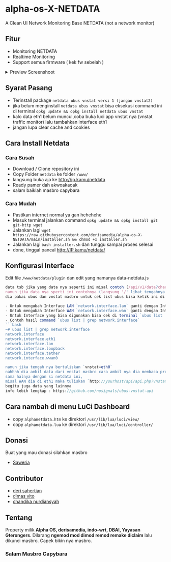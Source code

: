 
# alpha-os-X-NETDATA 
A Clean UI Network Monitoring Base NETDATA (not a network monitor)
## Fitur

- Monitoring NETDATA
- Realtime Monitoring 
- Support semua firmware ( kek fw sebelah )


<details><summary>Preview Screenshoot</summary>
<p>
  
![image](https://raw.githubusercontent.com/derisamedia/alpha-os-X-NETDATA/main/preview.png)
  
![image](https://raw.githubusercontent.com/derisamedia/alpha-os-X-NETDATA/main/preview2.png)

![image](https://raw.githubusercontent.com/derisamedia/alpha-os-X-NETDATA/main/preview3.png)

![image](https://raw.githubusercontent.com/derisamedia/alpha-os-X-NETDATA/main/preview4.png)

![image](https://raw.githubusercontent.com/derisamedia/alpha-os-X-NETDATA/main/preview5.png)

![image](https://raw.githubusercontent.com/derisamedia/alpha-os-X-NETDATA/main/preview6.png)
  
</p>
</details>

## Syarat Pasang

- Terinstall package `netdata ubus vnstat versi 1 (jangan vnstat2)`
- jika belum menginstall `netdata ubus vnstat` bisa eksekusi command ini di terminal `opkg update && opkg install netdata ubus vnstat`
- kalo data eth1 belum muncul,coba buka luci app vnstat nya (vnstat traffic monitor) lalu tambahkan interface eth1
- jangan lupa clear cache and cookies
## Cara Install Netdata
### Cara Susah

- Download / Clone repository ini
- Copy Folder `netdata` ke folder `/www/`
- langsung buka aja ke http://ip.kamu/netdata 
- Ready pamer dah akwoakaoak
- salam baiklah masbro capybara

### Cara Mudah

- Pastikan internet normal ya gan hehehehe
- Masuk terminal jalankan command `opkg update && opkg install git git-http wget`
- Jalankan lagi `wget https://raw.githubusercontent.com/derisamedia/alpha-os-X-NETDATA/main/installer.sh && chmod +x installer.sh`
- Jalankan lagi `bash installer.sh` dan tunggu sampai proses selesai
- done, tinggal pancal http://IP.kamu/netdata/

## Konfigurasi Interface

Edit file `/www/netdata/plugin` dan edit yang namanya data-netdata.js
```data-netdata.js
data tsb jika yang data nya seperti ini misal contoh (/api/v1/data?chart=net.usb0&after=-1) itu menggunakan API dari NETDATA,
namun jika data nya sperti ini contohnya (langsung '/' lihat tengahnya jika dia ada tulisan 'system' 'vnstat' dan 'network' 
dia pakai ubus dan vnstat masbro untuk cek list ubus bisa ketik ini di terminal `ubus list`

- Untuk mengubah Interface LAN `network.interface.lan` ganti dengan Interface yang ada di `ubus list`
- Untuk mengubah Interface WAN `network.interface.wan` ganti dengan Interface yang ada di `ubus list`
- Untuk Interface yang bisa digunakan bisa cek di terminal `ubus list | grep network.interface` untuk mengetahui interface yang bisa digunakan
- Contoh hasil command `ubus list | grep network.interface`
```bash
~# ubus list | grep network.interface
network.interface
network.interface.eth1
network.interface.lan
network.interface.loopback
network.interface.tether
network.interface.wwan0

namun jika tengah nya bertuliskan `vnstat=eth0` 
nahhhh dia ambil data dari vnstat masbro cara ambil nya dia membaca protokol interface masbro, 
sama halnya dengan si netdata ini, 
misal WAN dia di eth1 maka tuliskan `http://yourhost/api/api.php?vnstat=eth1` 
begitu juga data yang lainnya
info lebih lengkap : https://github.com/nosignals/ubus-vnstat-api
```


## Cara nambah di menu LuCi Dashboard 

- copy `alphanetdata.htm` ke direktori `/usr/lib/lua/luci/view/`
- copy `alphanetdata.lua` ke direktori `/usr/lib/lua/luci/controller/`


## Donasi

Buat yang mau donasi silahkan masbro
- [ Saweria ](https://saweria.co/derisamedia)

## Contributor
- [deri sahertian](https://github.com/derisamedia)
- [dimas vito](https://github.com/nosignals)
- [chandika nurdiansyah](https://github.com/chandika7d)
## Tentang


Property milik **Alpha OS, derisamedia, indo-wrt, DBAI, Yayasan Gterongers**. Dilarang **ngemod mod dimod remod remake diclaim** lalu dikunci masbro. Capek bikin nya masbro.

### Salam Masbro Capybara
